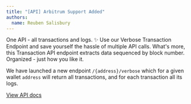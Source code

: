 ```yaml
---
title: "[API] Arbitrum Support Added"
authors:
  name: Reuben Salisbury
---
```


One API - all transactions and logs. ✨ Use our Verbose Transaction Endpoint and save yourself the hassle of multiple API calls. What's more, this Transaction API endpoint extracts data sequenced by block number. Organized - just how you like it.

We have launched a new endpoint `/{address}/verbose` which for a given wallet `address` will return all transactions, and for each transaction all its logs.

[View API docs](/web3-data-api/reference/get-wallet-transactions-verbose)
